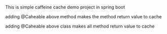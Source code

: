 This is simple caffeine cache demo project in spring boot



adding @Caheable above method makes the method return value to cache


adding  @Caheable above class makes all method return value to cache